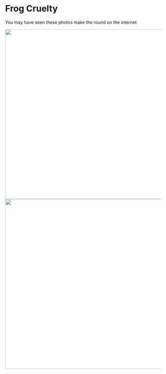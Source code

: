 # Frog Cruelty

You may have seen these photos make the round on the internet

<img src=".pix/frog1.avif" style="width:550px; height: auto;">

<img src=".pix/frog2.avif" style="width:550px; height: auto;">
